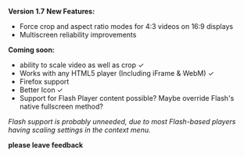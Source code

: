 **Version 1.7**
**New Features:**
- Force crop and aspect ratio modes for 4:3 videos on 16:9 displays
- Multiscreen reliability improvements

**Coming soon:**
- ability to scale video as well as crop ✓
- Works with any HTML5 player (Including iFrame & WebM) ✓
- Firefox support
- Better Icon ✓
- Support for Flash Player content possible? Maybe override Flash's native fullscreen method?

*Flash support is probably unneeded, due to most Flash-based players having scaling settings in the context menu.*

**please leave feedback**